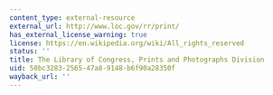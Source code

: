 ```yaml
---
content_type: external-resource
external_url: http://www.loc.gov/rr/print/
has_external_license_warning: true
license: https://en.wikipedia.org/wiki/All_rights_reserved
status: ''
title: The Library of Congress, Prints and Photographs Division
uid: 50bc3283-2565-47a8-9148-b6f90a28350f
wayback_url: ''
---
```

